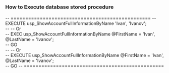 #
### How to Execute database stored procedure
-- ================================================
-- EXECUTE usp_ShowAccountFullInformationByName 'Ivan', 'Ivanov';  
-- -- Or  
-- EXEC usp_ShowAccountFullInformationByName @FirstName = 'Ivan', @LastName = 'Ivanov';  
-- GO  
-- -- Or  
-- EXECUTE usp_ShowAccountFullInformationByName @FirstName = 'Ivan', @LastName = 'Ivanov';  
-- GO 
-- ================================================